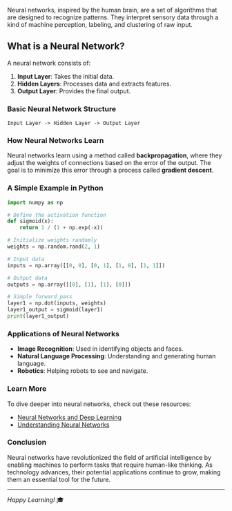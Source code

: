 Neural networks, inspired by the human brain, are a set of algorithms that are designed to recognize patterns. They interpret sensory data through a kind of machine perception, labeling, and clustering of raw input.

## What is a Neural Network?

A neural network consists of:

1. **Input Layer**: Takes the initial data.
2. **Hidden Layers**: Processes data and extracts features.
3. **Output Layer**: Provides the final output.

### Basic Neural Network Structure

```plaintext
Input Layer -> Hidden Layer -> Output Layer
```

### How Neural Networks Learn

Neural networks learn using a method called **backpropagation**, where they adjust the weights of connections based on the error of the output. The goal is to minimize this error through a process called **gradient descent**.

### A Simple Example in Python

```python
import numpy as np

# Define the activation function
def sigmoid(x):
    return 1 / (1 + np.exp(-x))

# Initialize weights randomly
weights = np.random.rand(2, 1)

# Input data
inputs = np.array([[0, 0], [0, 1], [1, 0], [1, 1]])

# Output data
outputs = np.array([[0], [1], [1], [0]])

# Simple forward pass
layer1 = np.dot(inputs, weights)
layer1_output = sigmoid(layer1)
print(layer1_output)
```

### Applications of Neural Networks

- **Image Recognition**: Used in identifying objects and faces.
- **Natural Language Processing**: Understanding and generating human language.
- **Robotics**: Helping robots to see and navigate.

### Learn More

To dive deeper into neural networks, check out these resources:

- [Neural Networks and Deep Learning](http://neuralnetworksanddeeplearning.com/)
- [Understanding Neural Networks](https://en.wikipedia.org/wiki/Artificial_neural_network)

### Conclusion

Neural networks have revolutionized the field of artificial intelligence by enabling machines to perform tasks that require human-like thinking. As technology advances, their potential applications continue to grow, making them an essential tool for the future.

---

_Happy Learning!_ 🎓
